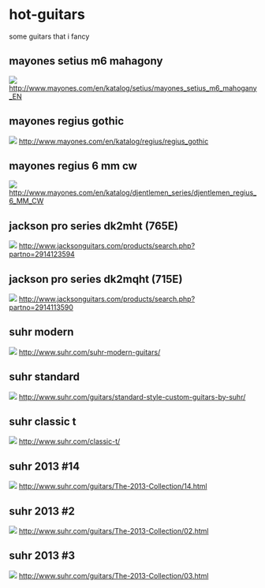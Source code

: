 # hot-guitars

some guitars that i fancy

## mayones setius m6 mahagony

![](http://www.mayones.com/bindata/catalog/images/zrodlo/CATIMG49ec61301071d0b293b2d067af8f82d9.jpg)
http://www.mayones.com/en/katalog/setius/mayones_setius_m6_mahogany_EN

## mayones regius gothic

![](http://www.mayones.com/bindata/catalog/images/zrodlo/CATIMG7cf6bcb7081837d2b1264797cee9e9d4.jpg)
http://www.mayones.com/en/katalog/regius/regius_gothic

## mayones regius 6 mm cw

![](http://www.mayones.com/bindata/catalog/images/zrodlo/CATIMG6b3bdbaa84081af2c643347c0e893fa2.jpg)
http://www.mayones.com/en/katalog/djentlemen_series/djentlemen_regius_6_MM_CW

## jackson pro series dk2mht (765E)

![](http://media.fmicdirect.com/jackson/images/products/guitars/2914123594_frt_wlg_001.jpg)
http://www.jacksonguitars.com/products/search.php?partno=2914123594

## jackson pro series dk2mqht (715E)

![](http://media.fmicdirect.com/jackson/images/products/guitars/2914113590_frt_wlg_001.jpg)
http://www.jacksonguitars.com/products/search.php?partno=2914113590

## suhr modern

![](http://www.suhr.com/core/media/media.nl?id=663&c=3496541&h=62477b7fb6e28181ef3d)
http://www.suhr.com/suhr-modern-guitars/

## suhr standard

![](http://www.suhr.com/core/media/media.nl?id=688&c=3496541&h=1727cda8c3ffe9a8b716)
http://www.suhr.com/guitars/standard-style-custom-guitars-by-suhr/

## suhr classic t

![](http://www.suhr.com/core/media/media.nl?id=701&c=3496541&h=2fd24b64a04fa88e7d73)
http://www.suhr.com/classic-t/

## suhr 2013 #14

![](http://www.suhr.com/core/media/media.nl?id=1815&c=3496541&h=327673e0703f401c75b7)
http://www.suhr.com/guitars/The-2013-Collection/14.html

## suhr 2013 #2

![](http://www.suhr.com/core/media/media.nl?id=1807&c=3496541&h=bcc95a69d0d9e410d272)
http://www.suhr.com/guitars/The-2013-Collection/02.html

## suhr 2013 #3

![](http://www.suhr.com/core/media/media.nl?id=1125&c=3496541&h=9ffa20983b1537395918)
http://www.suhr.com/guitars/The-2013-Collection/03.html
